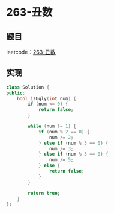 # 263-丑数

## 题目

leetcode：[263-丑数](https://leetcode-cn.com/problems/ugly-number/)

## 实现

```c++
class Solution {
public:
    bool isUgly(int num) {
        if (num <= 0) {
            return false;
        }

        while (num != 1) {
            if (num % 2 == 0) {
                num /= 2;
            } else if (num % 3 == 0) {
                num /= 3;
            } else if (num % 5 == 0) {
                num /= 5;
            } else {
                return false;
            }
        }

        return true;
    }
};
```

